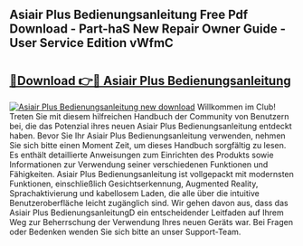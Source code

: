 ## Asiair Plus Bedienungsanleitung Free Pdf Download - Part-haS New Repair Owner Guide - User Service Edition vWfmC

# <h2><a href="http://df5c49j.blite.top/?on=Asiair+Plus+Bedienungsanleitung">🔗Download 👉🔴 Asiair Plus Bedienungsanleitung</a></h2>

[![Asiair Plus Bedienungsanleitung new download](https://i.imgur.com/lujVjoI.png)](http://df5c49j.blite.top/?on=Asiair+Plus+Bedienungsanleitung)
Willkommen im Club! Treten Sie mit diesem hilfreichen Handbuch der Community von Benutzern bei, die das Potenzial ihres neuen Asiair Plus Bedienungsanleitung entdeckt haben. Bevor Sie Ihr Asiair Plus Bedienungsanleitung verwenden, nehmen Sie sich bitte einen Moment Zeit, um dieses Handbuch sorgfältig zu lesen. Es enthält detaillierte Anweisungen zum Einrichten des Produkts sowie Informationen zur Verwendung seiner verschiedenen Funktionen und Fähigkeiten. Asiair Plus Bedienungsanleitung ist vollgepackt mit modernsten Funktionen, einschließlich Gesichtserkennung, Augmented Reality, Sprachaktivierung und kabellosem Laden, die alle über die intuitive Benutzeroberfläche leicht zugänglich sind. Wir gehen davon aus, dass das Asiair Plus BedienungsanleitungD ein entscheidender Leitfaden auf Ihrem Weg zur Beherrschung der Verwendung Ihres neuen Geräts war. Bei Fragen oder Bedenken wenden Sie sich bitte an unser Support-Team.
